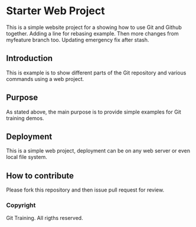 # Starter Web Project

This is a simple website project for a showing how to use Git and Github together. 
Adding a line for rebasing example. Then more changes from myfeature branch too. Updating emergency fix after stash.

## Introduction

This is example is to show different parts of the Git repository and various commands using a web project.

## Purpose

As stated above, the main purpose is to provide simple examples for Git training demos.

## Deployment

This is a simple web project, deployment can be on any web server or even local file system.

## How to contribute

Please fork this repository and then issue pull request for review.

### Copyright

Git Training. All rigths reserved.